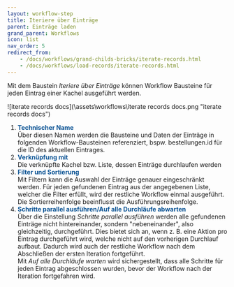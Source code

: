 ```yaml
---
layout: workflow-step
title: Iteriere über Einträge
parent: Einträge laden
grand_parent: Workflows
icon: list
nav_order: 5
redirect_from:
    - /docs/workflows/grand-childs-bricks/iterate-records.html
    - /docs/workflows/load-records/iterate-records.html
---
```


Mit dem Baustein _Iteriere über Einträge_ können Workflow Bausteine für jeden Eintrag einer Kachel ausgeführt werden.

![iterate records docs](\assets\workflows\iterate records docs.png "iterate records docs")

1. <span style="color:#0b5394">**Technischer Name**</span>  
   Über diesen Namen werden die Bausteine und Daten der Einträge in folgenden Workflow-Bausteinen referenziert, bspw. bestellungen.id für die ID des aktuellen Eintrages.
2. <span style="color:#0b5394">**Verknüpfung mit**</span>  
   Die verknüpfte Kachel bzw. Liste, dessen Einträge durchlaufen werden
3. <span style="color:#0b5394">**Filter und Sortierung**</span>  
   Mit Filtern kann die Auswahl der Einträge genauer eingeschränkt werden. Für jeden gefundenen Eintrag aus der angegebenen Liste, welcher die Filter erfüllt, wird der restliche Workflow einmal ausgeführt.
   Die Sortierreihenfolge beeinflusst die Ausführungsreihenfolge.
4. <span style="color:#0b5394">**Schritte parallel ausführen/Auf alle Durchläufe abwarten**</span>  
   Über die Einstellung _Schritte parallel ausführen_ werden alle gefundenen Einträge nicht hintereinander,
   sondern "nebeneinander", also gleichzeitig, durchgeführt. Dies bietet sich an, wenn z. B. eine Aktion pro Eintrag durchgeführt wird, welche nicht auf den vorherigen Durchlauf aufbaut. Dadurch wird auch der restliche Workflow nach dem Abschließen der ersten Iteration fortgeführt.  
   Mit _Auf alle Durchläufe warten_ wird sichergestellt, dass alle Schritte für jeden Eintrag abgeschlossen wurden, bevor der Workflow nach der Iteration fortgefahren wird.
